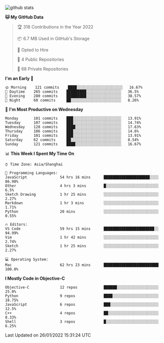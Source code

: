 
![github stats](https://github-readme-stats.vercel.app/api?username=ChesterYue&show_icons=true&count_private=true)

<!-- ![wakatime](https://github-readme-stats.vercel.app/api/wakatime?username=ChesterYue&layout=compact) -->

<!-- ![wakatime](https://github-readme-stats.vercel.app/api/top-langs/?username=ChesterYue&layout=compact) -->

<!--START_SECTION:waka-->
**🐱 My GitHub Data** 

> 🏆 318 Contributions in the Year 2022
 > 
> 📦 6.7 MB Used in GitHub's Storage 
 > 
> 💼 Opted to Hire
 > 
> 📜 4 Public Repositories 
 > 
> 🔑 68 Private Repositories  
 > 
**I'm an Early 🐤** 

```text
🌞 Morning    121 commits    ████░░░░░░░░░░░░░░░░░░░░░   16.67% 
🌆 Daytime    265 commits    █████████░░░░░░░░░░░░░░░░   36.5% 
🌃 Evening    280 commits    █████████░░░░░░░░░░░░░░░░   38.57% 
🌙 Night      60 commits     ██░░░░░░░░░░░░░░░░░░░░░░░   8.26%

```
📅 **I'm Most Productive on Wednesday** 

```text
Monday       101 commits    ███░░░░░░░░░░░░░░░░░░░░░░   13.91% 
Tuesday      107 commits    ███░░░░░░░░░░░░░░░░░░░░░░   14.74% 
Wednesday    128 commits    ████░░░░░░░░░░░░░░░░░░░░░   17.63% 
Thursday     106 commits    ███░░░░░░░░░░░░░░░░░░░░░░   14.6% 
Friday       101 commits    ███░░░░░░░░░░░░░░░░░░░░░░   13.91% 
Saturday     62 commits     ██░░░░░░░░░░░░░░░░░░░░░░░   8.54% 
Sunday       121 commits    ████░░░░░░░░░░░░░░░░░░░░░   16.67%

```


📊 **This Week I Spent My Time On** 

```text
⌚︎ Time Zone: Asia/Shanghai

💬 Programming Languages: 
JavaScript               54 hrs 16 mins      █████████████████████░░░░   86.98% 
Other                    4 hrs 3 mins        █░░░░░░░░░░░░░░░░░░░░░░░░   6.5% 
Sketch Drawing           1 hr 25 mins        ░░░░░░░░░░░░░░░░░░░░░░░░░   2.27% 
Markdown                 1 hr 3 mins         ░░░░░░░░░░░░░░░░░░░░░░░░░   1.71% 
Python                   20 mins             ░░░░░░░░░░░░░░░░░░░░░░░░░   0.55%

🔥 Editors: 
VS Code                  59 hrs 15 mins      ███████████████████████░░   94.99% 
Vim                      1 hr 42 mins        ░░░░░░░░░░░░░░░░░░░░░░░░░   2.74% 
Sketch                   1 hr 25 mins        ░░░░░░░░░░░░░░░░░░░░░░░░░   2.27%

💻 Operating System: 
Mac                      62 hrs 23 mins      █████████████████████████   100.0%

```

**I Mostly Code in Objective-C** 

```text
Objective-C              12 repos            ██████░░░░░░░░░░░░░░░░░░░   25.0% 
Python                   9 repos             ████░░░░░░░░░░░░░░░░░░░░░   18.75% 
JavaScript               6 repos             ███░░░░░░░░░░░░░░░░░░░░░░   12.5% 
C++                      4 repos             ██░░░░░░░░░░░░░░░░░░░░░░░   8.33% 
Shell                    3 repos             █░░░░░░░░░░░░░░░░░░░░░░░░   6.25%

```



 Last Updated on 26/01/2022 15:31:24 UTC
<!--END_SECTION:waka-->